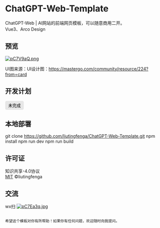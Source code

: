 # ChatGPT-Web-Template
ChatGPT-Web | AI网站的前端网页模板，可以随意商用二开。 <br>
Vue3、Arco Design


## 预览

[![pC7V9aQ.png](https://s1.ax1x.com/2023/07/19/pC7V9aQ.png)](https://imgse.com/i/pC7V9aQ)

UI图来源：UI设计图：https://mastergo.com/community/resource/224?from=card


## 开发计划
<button onclick="alert('Button was clicked!')" style="padding: 5px 10px; background-color: #e7e7e7; border: none; border-radius: 5px; cursor: pointer;">未完成</button>

## 本地部署

git clone https://github.com/liutingfenga/ChatGPT-Web-Template.git
npm install
npm run dev
npm run build



## 许可证

知识共享-4.0协议 <br>
[MIT](LICENSE) ©liutingfenga <br>


## 交流
wx扫
[![pC7Ea3q.jpg](https://s1.ax1x.com/2023/07/19/pC7Ea3q.jpg)](https://imgse.com/i/pC7Ea3q)

```

希望这个模板对你有所帮助！如果你有任何问题，欢迎随时向我提问。
